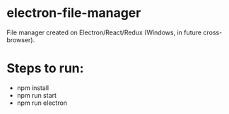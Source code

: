 # electron-file-manager
File manager created on Electron/React/Redux (Windows, in future cross-browser).

# Steps to run:
- npm install
- npm run start
- npm run electron
